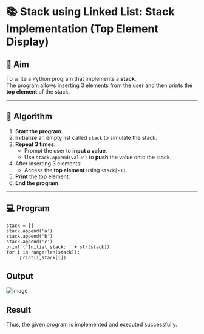 # 📚 Stack using Linked List: Stack Implementation (Top Element Display)

## 🎯 Aim

To write a Python program that implements a **stack**.  
The program allows inserting 3 elements from the user and then prints the **top element** of the stack.

---

## 🧠 Algorithm

1. **Start the program.**
2. **Initialize** an empty list called `stack` to simulate the stack.
3. **Repeat 3 times**:
   - Prompt the user to **input a value**.
   - Use `stack.append(value)` to **push** the value onto the stack.
4. After inserting 3 elements:
   - Access the **top element** using `stack[-1]`.
5. **Print** the top element.
6. **End the program.**

---

## 💻 Program
```
stack = []
stack.append('a')
stack.append('b')
stack.append('c')
print ('Initial stack: ' + str(stack))
for i in range(len(stack)):
     print(i,stack[i])

```

## Output
![image](https://github.com/user-attachments/assets/8f18de0c-743d-4dc7-90fc-9afe35ff151e)

## Result
Thus, the given program is implemented and executed successfully.
